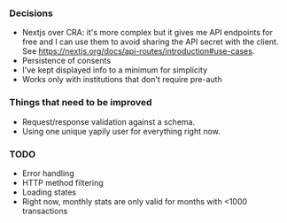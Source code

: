 ### Decisions

- Nextjs over CRA: it's more complex but it gives me API endpoints for free and I can use them to avoid sharing the API secret with the client. See https://nextjs.org/docs/api-routes/introduction#use-cases.
- Persistence of consents
- I've kept displayed info to a minimum for simplicity
- Works only with institutions that don't require pre-auth

### Things that need to be improved

- Request/response validation against a schema.
- Using one unique yapily user for everything right now.

### TODO

- Error handling
- HTTP method filtering
- Loading states
- Right now, monthly stats are only valid for months with <1000 transactions

